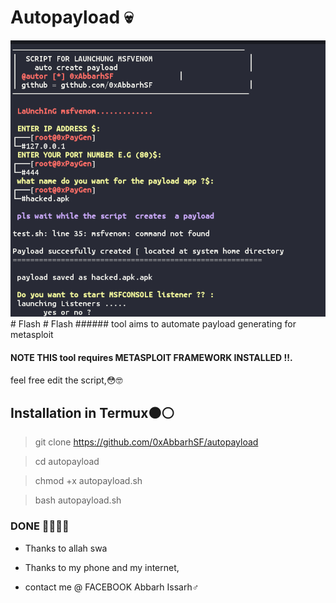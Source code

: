 # Autopayload 💀
<img src="https://raw.githubusercontent.com/0xAbbarhSF/autopayload/master/Screenshot_20220527-154441.png"/>
# Flash
# Flash
###### tool aims to automate payload generating for metasploit

#### NOTE THIS tool requires METASPLOIT FRAMEWORK INSTALLED !!.

feel free  edit the script,😳🤓


## Installation in Termux⚫⚪

> git clone https://github.com/0xAbbarhSF/autopayload

> cd autopayload

> chmod +x autopayload.sh

> bash autopayload.sh


### DONE 👋👌🏾💀

* Thanks to allah swa
* Thanks to my phone and my internet,

* contact me @ FACEBOOK        Abbarh Issarh♂️

